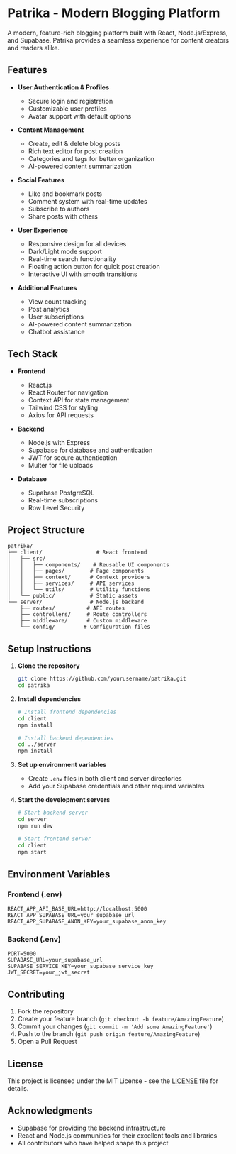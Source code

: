 # Patrika - Modern Blogging Platform

A modern, feature-rich blogging platform built with React, Node.js/Express, and Supabase. Patrika provides a seamless experience for content creators and readers alike.

## Features

- **User Authentication & Profiles**
  - Secure login and registration
  - Customizable user profiles
  - Avatar support with default options

- **Content Management**
  - Create, edit & delete blog posts
  - Rich text editor for post creation
  - Categories and tags for better organization
  - AI-powered content summarization

- **Social Features**
  - Like and bookmark posts
  - Comment system with real-time updates
  - Subscribe to authors
  - Share posts with others

- **User Experience**
  - Responsive design for all devices
  - Dark/Light mode support
  - Real-time search functionality
  - Floating action button for quick post creation
  - Interactive UI with smooth transitions

- **Additional Features**
  - View count tracking
  - Post analytics
  - User subscriptions
  - AI-powered content summarization
  - Chatbot assistance

## Tech Stack

- **Frontend**
  - React.js
  - React Router for navigation
  - Context API for state management
  - Tailwind CSS for styling
  - Axios for API requests

- **Backend**
  - Node.js with Express
  - Supabase for database and authentication
  - JWT for secure authentication
  - Multer for file uploads

- **Database**
  - Supabase PostgreSQL
  - Real-time subscriptions
  - Row Level Security

## Project Structure

```
patrika/
├── client/                 # React frontend
│   ├── src/
│   │   ├── components/    # Reusable UI components
│   │   ├── pages/        # Page components
│   │   ├── context/      # Context providers
│   │   ├── services/     # API services
│   │   └── utils/        # Utility functions
│   └── public/           # Static assets
└── server/               # Node.js backend
    ├── routes/          # API routes
    ├── controllers/     # Route controllers
    ├── middleware/      # Custom middleware
    └── config/         # Configuration files
```

## Setup Instructions

1. **Clone the repository**
   ```bash
   git clone https://github.com/yourusername/patrika.git
   cd patrika
   ```

2. **Install dependencies**
   ```bash
   # Install frontend dependencies
   cd client
   npm install

   # Install backend dependencies
   cd ../server
   npm install
   ```

3. **Set up environment variables**
   - Create `.env` files in both client and server directories
   - Add your Supabase credentials and other required variables

4. **Start the development servers**
   ```bash
   # Start backend server
   cd server
   npm run dev

   # Start frontend server
   cd client
   npm start
   ```

## Environment Variables

### Frontend (.env)
```
REACT_APP_API_BASE_URL=http://localhost:5000
REACT_APP_SUPABASE_URL=your_supabase_url
REACT_APP_SUPABASE_ANON_KEY=your_supabase_anon_key
```

### Backend (.env)
```
PORT=5000
SUPABASE_URL=your_supabase_url
SUPABASE_SERVICE_KEY=your_supabase_service_key
JWT_SECRET=your_jwt_secret
```

## Contributing

1. Fork the repository
2. Create your feature branch (`git checkout -b feature/AmazingFeature`)
3. Commit your changes (`git commit -m 'Add some AmazingFeature'`)
4. Push to the branch (`git push origin feature/AmazingFeature`)
5. Open a Pull Request

## License

This project is licensed under the MIT License - see the [LICENSE](LICENSE) file for details.

## Acknowledgments

- Supabase for providing the backend infrastructure
- React and Node.js communities for their excellent tools and libraries
- All contributors who have helped shape this project 
